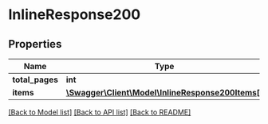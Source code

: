 # InlineResponse200

## Properties
Name | Type | Description | Notes
------------ | ------------- | ------------- | -------------
**total_pages** | **int** |  | [optional] 
**items** | [**\Swagger\Client\Model\InlineResponse200Items[]**](InlineResponse200Items.md) |  | [optional] 

[[Back to Model list]](../README.md#documentation-for-models) [[Back to API list]](../README.md#documentation-for-api-endpoints) [[Back to README]](../README.md)


